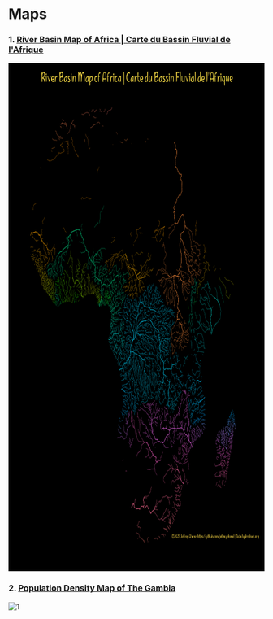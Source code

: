 # Maps

### 1. [River Basin Map of Africa | Carte du Bassin Fluvial de l'Afrique](Maps/scripts/river_maps/african_rivers/africa_script.R)
<img align="center" src="map_images/afr_rivers.png" alt="1" height="1000" width="1000" style="max-width: 100%;">

### 2. [Population Density Map of The Gambia](https://github.com/jeffreyohene/Rayshader-Projects/blob/main/scripts/gambia.R)
<img align="center" src="map_images/gambie.png" alt="1" height="1000" width="1000" style="max-width: 100%;">
